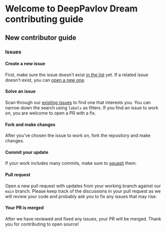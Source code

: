 # Welcome to DeepPavlov Dream contributing guide

## New contributor guide


### Issues


#### Create a new issue

First, make sure the issue doesn't exist [in the list](https://github.com/deeppavlovteam/dream/issues) yet. If a related issue doesn't exist, you can [open a new one](https://github.com/deeppavlovteam/dream/issues/new).


#### Solve an issue

Scan through our [existing issues](https://github.com/deeppavlovteam/dream/issues) to find one that interests you. You can narrow down the search using `labels` as filters. If you find an issue to work on, you are welcome to open a PR with a fix.


#### Fork and make changes

After you've chosen the issue to work on, fork the repository and make changes.

#### Commit your update

If your work includes many commits, make sure to [squash](https://stackoverflow.com/questions/5189560/squash-my-last-x-commits-together-using-git) them.

#### Pull request

Open a new pull request with updates from your working branch against our `main` branch.
Please keep track of the discussions in your pull request as we will review your code and probably ask you to fix any issues that may rise.

#### Your PR is merged

After we have reviewed and fixed any issues, your PR will be merged. Thank you for contributing to open source!
